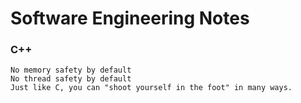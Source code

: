 # Software Engineering Notes

### C++

    No memory safety by default
    No thread safety by default
    Just like C, you can "shoot yourself in the foot" in many ways.
